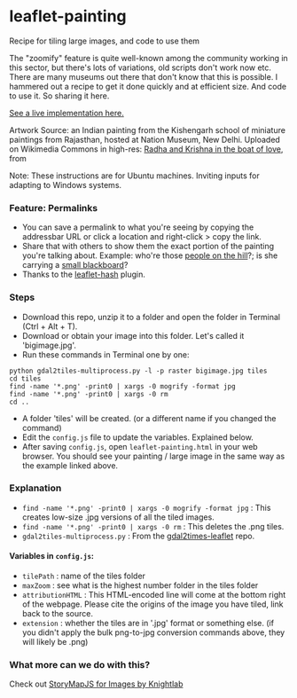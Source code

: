 # leaflet-painting
Recipe for tiling large images, and code to use them

The "zoomify" feature is quite well-known among the community working in this sector, but there's lots of variations, old scripts don't work now etc. There are many museums out there that don't know that this is possible. I hammered out a recipe to get it done quickly and at efficient size. And code to use it. So sharing it here.

[See a live implementation here.](https://server.nikhilvj.co.in/tilemaker/leaflet-painting.html)

Artwork Source: an Indian painting from the Kishengarh school of miniature paintings from Rajasthan, hosted at Nation Museum, New Delhi. Uploaded on Wikimedia Commons in high-res: [Radha and Krishna in the boat of love](https://commons.wikimedia.org/wiki/Template:Radha_and_Krishna_in_the_boat_of_love_-_Google_Art_Project), from 

Note: These instructions are for Ubuntu machines. Inviting inputs for adapting to Windows systems.

### Feature: Permalinks
- You can save a permalink to what you're seeing by copying the addressbar URL or click a location and right-click > copy the link.
- Share that with others to show them the exact portion of the painting you're talking about. Example: who're those [people on the hill](https://server.nikhilvj.co.in/tilemaker/leaflet-painting.html#6/61.449/-42.462)?; is she carrying a [small blackboard](https://server.nikhilvj.co.in/tilemaker/leaflet-painting.html#6/14.115/-15.721)?
- Thanks to the [leaflet-hash](https://github.com/mlevans/leaflet-hash) plugin.

### Steps
- Download this repo, unzip it to a folder and open the folder in Terminal (Ctrl + Alt + T).
- Download or obtain your image into this folder. Let's called it 'bigimage.jpg'.
- Run these commands in Terminal one by one:
```
python gdal2tiles-multiprocess.py -l -p raster bigimage.jpg tiles
cd tiles
find -name '*.png' -print0 | xargs -0 mogrify -format jpg
find -name '*.png' -print0 | xargs -0 rm
cd ..
```
- A folder 'tiles' will be created. (or a different name if you changed the command)
- Edit the `config.js` file to update the variables. Explained below. 
- After saving `config.js`, open `leaflet-painting.html` in your web browser. You should see your painting / large image in the same way as the example linked above.

### Explanation
- `find -name '*.png' -print0 | xargs -0 mogrify -format jpg` : This creates low-size .jpg versions of all the tiled images.
- `find -name '*.png' -print0 | xargs -0 rm` : This deletes the .png tiles.
- `gdal2tiles-multiprocess.py` : From the [gdal2times-leaflet](https://github.com/commenthol/gdal2tiles-leaflet) repo.

#### Variables in `config.js`:
- `tilePath` : name of the tiles folder
- `maxZoom` : see what is the highest number folder in the tiles folder
- `attributionHTML` : This HTML-encoded line will come at the bottom right of the webpage. Please cite the origins of the image you have tiled, link back to the source.
- `extension` : whether the tiles are in '.jpg' format or something else. (if you didn't apply the bulk png-to-jpg conversion commands above, they will likely be .png)

### What more can we do with this?
Check out [StoryMapJS for Images by Knightlab](https://storymap.knightlab.com/gigapixel/)
